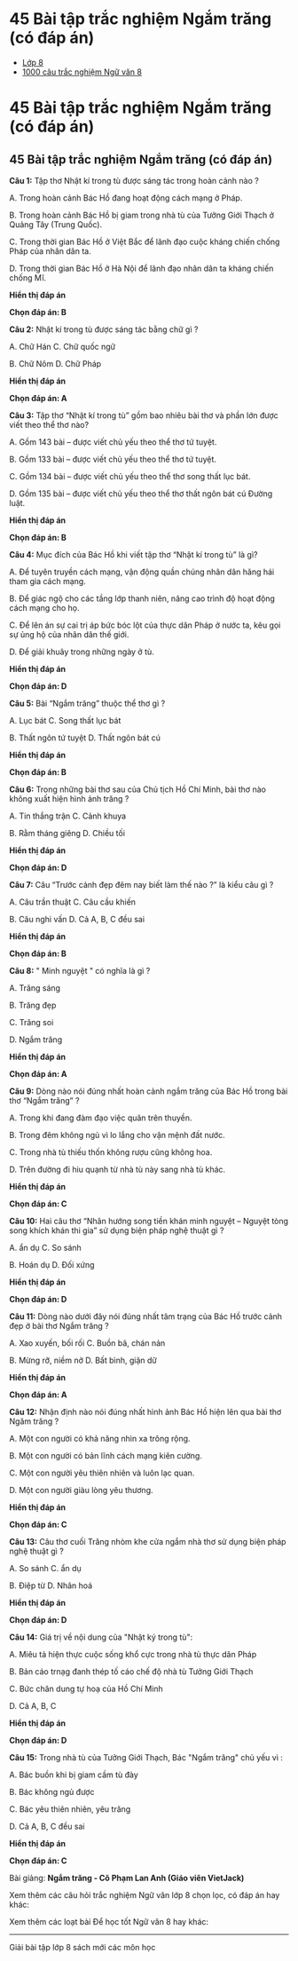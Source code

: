 # 45 Bài tập trắc nghiệm Ngắm trăng (có đáp án)

  * [Lớp 8](https://vietjack.com/series/lop-8.jsp)
  * [1000 câu trắc nghiệm Ngữ văn 8](https://vietjack.com/ngu-van-8/trac-nghiem-ngu-van-lop-8.jsp)



# 45 Bài tập trắc nghiệm Ngắm trăng (có đáp án)

## 45 Bài tập trắc nghiệm Ngắm trăng (có đáp án)

**Câu 1:** Tập thơ Nhật kí trong tù được sáng tác trong hoàn cảnh nào ?

A. Trong hoàn cảnh Bác Hồ đang hoạt động cách mạng ở Pháp.

B. Trong hoàn cảnh Bác Hồ bị giam trong nhà tù của Tưởng Giới Thạch ở Quảng Tây (Trung Quốc).

C. Trong thời gian Bác Hồ ở Việt Bắc để lãnh đạo cuộc kháng chiến chống Pháp của nhân dân ta.

D. Trong thời gian Bác Hồ ở Hà Nội để lãnh đạo nhân dân ta kháng chiến chống Mĩ.

**Hiển thị đáp án**

**Chọn đáp án: B**

**Câu 2:** Nhật kí trong tù được sáng tác bằng chữ gì ?

A. Chữ Hán C. Chữ quốc ngữ

B. Chữ Nôm D. Chữ Pháp

**Hiển thị đáp án**

**Chọn đáp án: A**

**Câu 3:** Tập thơ “Nhật kí trong tù” gồm bao nhiêu bài thơ và phần lớn được viết theo thể thơ nào? 

A. Gồm 143 bài – được viết chủ yếu theo thể thơ tứ tuyệt.

B. Gồm 133 bài – được viết chủ yếu theo thể thơ tứ tuyệt.

C. Gồm 134 bài – được viết chủ yếu theo thể thơ song thất lục bát.

D. Gồm 135 bài – được viết chủ yếu theo thể thơ thất ngôn bát cú Đường luật.

**Hiển thị đáp án**

**Chọn đáp án: B**

**Câu 4:** Mục đích của Bác Hồ khi viết tập thơ “Nhật kí trong tù” là gì?

A. Để tuyên truyền cách mạng, vận động quần chúng nhân dân hăng hái tham gia cách mạng.

B. Để giác ngộ cho các tầng lớp thanh niên, nâng cao trình độ hoạt động cách mạng cho họ.

C. Để lên án sự cai trị áp bức bóc lột của thực dân Pháp ở nước ta, kêu gọi sự ủng hộ của nhân dân thế giới.

D. Để giải khuây trong những ngày ở tù.

**Hiển thị đáp án**

**Chọn đáp án: D**

**Câu 5:** Bài “Ngắm trăng” thuộc thể thơ gì ?

A. Lục bát C. Song thất lục bát

B. Thất ngôn tứ tuyệt D. Thất ngôn bát cú

**Hiển thị đáp án**

**Chọn đáp án: B**

**Câu 6:** Trong những bài thơ sau của Chủ tịch Hồ Chí Minh, bài thơ nào không xuất hiện hình ảnh trăng ?

A. Tin thắng trận C. Cảnh khuya

B. Rằm tháng giêng D. Chiều tối

**Hiển thị đáp án**

**Chọn đáp án: D**

**Câu 7:** Câu “Trước cảnh đẹp đêm nay biết làm thế nào ?” là kiểu câu gì ?

A. Câu trần thuật C. Câu cầu khiến

B. Câu nghi vấn D. Cả A, B, C đều sai

**Hiển thị đáp án**

**Chọn đáp án: B**

**Câu 8:** " Minh nguyệt " có nghĩa là gì ?

A. Trăng sáng

B. Trăng đẹp 

C. Trăng soi

D. Ngắm trăng

**Hiển thị đáp án**

**Chọn đáp án: A**

**Câu 9:** Dòng nào nói đúng nhất hoàn cảnh ngắm trăng của Bác Hồ trong bài thơ “Ngắm trăng” ?

A. Trong khi đang đàm đạo việc quân trên thuyền.

B. Trong đêm không ngủ vì lo lắng cho vận mệnh đất nước.

C. Trong nhà tù thiếu thốn không rượu cũng không hoa.

D. Trên đường đi hiu quạnh từ nhà tù này sang nhà tù khác.

**Hiển thị đáp án**

**Chọn đáp án: C**

**Câu 10:** Hai câu thơ “Nhân hướng song tiền khán minh nguyệt – Nguyệt tòng song khích khán thi gia” sử dụng biện pháp nghệ thuật gì ?

A. ẩn dụ C. So sánh

B. Hoán dụ D. Đối xứng

**Hiển thị đáp án**

**Chọn đáp án: D**

**Câu 11:** Dòng nào dưới đây nói đúng nhất tâm trạng của Bác Hồ trước cảnh đẹp ở bài thơ Ngắm trăng ?

A. Xao xuyến, bối rối C. Buồn bã, chán nản

B. Mừng rỡ, niềm nở D. Bất bình, giận dữ

**Hiển thị đáp án**

**Chọn đáp án: A**

**Câu 12:** Nhận định nào nói đúng nhất hình ảnh Bác Hồ hiện lên qua bài thơ Ngăm trăng ?

A. Một con người có khả năng nhìn xa trông rộng.

B. Một con người có bản lĩnh cách mạng kiên cường.

C. Một con người yêu thiên nhiên và luôn lạc quan.

D. Một con người giàu lòng yêu thương.

**Hiển thị đáp án**

**Chọn đáp án: C**

**Câu 13:** Câu thơ cuối Trăng nhòm khe cửa ngắm nhà thơ sử dụng biện pháp nghệ thuật gì ? 

A. So sánh C. ẩn dụ

B. Điệp từ D. Nhân hoá

**Hiển thị đáp án**

**Chọn đáp án: D**

**Câu 14:** Giá trị về nội dung của "Nhật ký trong tù":

A. Miêu tả hiện thực cuộc sống khổ cực trong nhà tù thực dân Pháp 

B. Bản cáo trnạg đanh thép tố cáo chế độ nhà tù Tưởng Giới Thạch

C. Bức chân dung tự hoạ của Hồ Chí Minh

D. Cả A, B, C

**Hiển thị đáp án**

**Chọn đáp án: D**

**Câu 15:** Trong nhà tù của Tưởng Giới Thạch, Bác "Ngắm trăng" chủ yếu vì : 

A. Bác buồn khi bị giam cầm tù đày 

B. Bác không ngủ được

C. Bác yêu thiên nhiên, yêu trăng

D. Cả A, B, C đều sai

**Hiển thị đáp án**

**Chọn đáp án: C**

Bài giảng: **Ngắm trăng - Cô Phạm Lan Anh (Giáo viên VietJack)**

Xem thêm các câu hỏi trắc nghiệm Ngữ văn lớp 8 chọn lọc, có đáp án hay khác:

Xem thêm các loạt bài Để học tốt Ngữ văn 8 hay khác:

* * *

Giải bài tập lớp 8 sách mới các môn học
